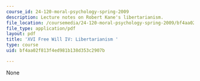 ```yaml
---
course_id: 24-120-moral-psychology-spring-2009
description: Lecture notes on Robert Kane's libertarianism.
file_location: /coursemedia/24-120-moral-psychology-spring-2009/bf4aa02f813f4ed981b138d353c2907b_MIT24_120s09_lec16.pdf
file_type: application/pdf
layout: pdf
title: 'XVI Free Will IV: Libertarianism '
type: course
uid: bf4aa02f813f4ed981b138d353c2907b

---
```

None